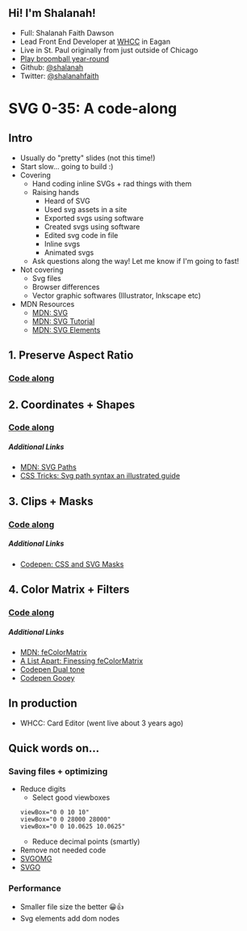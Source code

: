 ## Hi! I'm Shalanah!
- Full: Shalanah Faith Dawson
- Lead Front End Developer at [WHCC](http://whcc.com) in Eagan
- Live in St. Paul originally from just outside of Chicago
- [Play broomball year-round](https://lh3.googleusercontent.com/guHZILWNXCubtBZfbAn1Zlgh3DplYi65CZRByFjAfMv__c-9KyAnZwVBpj_kKd24091t5M-6Rs_zfr5d1CgER6YJKL7iewBnWLsmO6y4DZet2xEUH-fQwz2_QdC_0b9gmhFkdhiev-UeIZM_PD4VaKXhb2GF-HDbLOvefXTJF3SKZekWwYmCT_5nyIV3s8vwDY9S2IygtAUr7C2-4FbuEFz2Zw279Q8QDJCmyfuGjVSeXAOuaPqs_XbqN66p2fKTdlwGggKTRPgk0bkjFFUtdYVBHXUX7qd3p5fQNvWSK5QG6qeiTkNXUa6hLgAxelFrUEwqORoS5FxKi1LBtjiNRGMc_qNgoyW2yPoB3YszhOpUj2M2M71BLxi0V0wVzMa_-azD3QrnM2sxRzK0LYaUNGPa2_5j3bYkIxEzGUGKdKzaaZfIiPWMKgedFB4J2a-6ykHtGYUMWZnKAw61JqRkY7etoX1xrLJ3LLTfLX-mdS1NA-WrO5l_iVdaKUNpGWQH8MAecCTriseUVaTQQiKfukO9SezvfA45dlNk_niSOxLD8CqiEsUs5GuvmdrjWPcg-gR1xPfJ9STO9BXilAU3RnBOU9oMbdwyedh3DMV_HGhus7qRNesjOBrztgjK-W_zEV89rRbYw8Ef0XSFOpPrBW9sHHrWJkEeIy191U73jVBgcGCcECqYV8AoC2rqMxdq_5tT-4RHqz4kleCsuRxQY5f5rQ=w768-h1024-no)
- Github: [@shalanah](https://github.com/shalanah)
- Twitter: [@shalanahfaith](https://twitter.com/shalanahfaith)

# SVG 0-35: A code-along

## Intro
- Usually do "pretty" slides (not this time!)
- Start slow... going to build :)
- Covering
  - Hand coding inline SVGs + rad things with them
  - Raising hands
    - Heard of SVG
    - Used svg assets in a site
    - Exported svgs using software
    - Created svgs using software
    - Edited svg code in file
    - Inline svgs
    - Animated svgs
  - Ask questions along the way! Let me know if I'm going to fast!
- Not covering
  - Svg files
  - Browser differences
  - Vector graphic softwares (Illustrator, Inkscape etc)
- MDN Resources
  - [MDN: SVG](https://developer.mozilla.org/en-US/docs/Web/SVG)
  - [MDN: SVG Tutorial](https://developer.mozilla.org/en-US/docs/Web/SVG/Tutorial)
  - [MDN: SVG Elements](https://developer.mozilla.org/en-US/docs/Web/SVG/Element)

## 1. Preserve Aspect Ratio
### [Code along](https://codepen.io/shalanah/pen/XWWrNOL)

## 2. Coordinates + Shapes
### [Code along](https://codepen.io/shalanah/pen/qBBWqwO)

##### Additional Links
- [MDN: SVG Paths](https://developer.mozilla.org/en-US/docs/Web/SVG/Element/path)
- [CSS Tricks: Svg path syntax an illustrated guide](https://css-tricks.com/svg-path-syntax-illustrated-guide/)

## 3. Clips + Masks
### [Code along](https://codepen.io/shalanah/pen/abboBrz)

##### Additional Links
- [Codepen: CSS and SVG Masks](https://codepen.io/yoksel/full/fsdbu/)

## 4. Color Matrix + Filters
### [Code along](https://codepen.io/shalanah/pen/poozNmq)

##### Additional Links
- [MDN: feColorMatrix](https://developer.mozilla.org/en-US/docs/Web/SVG/Element/feColorMatrix)
- [A List Apart: Finessing feColorMatrix](https://alistapart.com/article/finessing-fecolormatrix/)
- [Codepen Dual tone](https://codepen.io/lentilz/pen/KybBdg)
- [Codepen Gooey](https://codepen.io/bobannbg/pen/BZrXqz)

## In production
- WHCC: Card Editor (went live about 3 years ago)

## Quick words on...
### Saving files + optimizing
- Reduce digits
  - Select good viewboxes
  ```
  viewBox="0 0 10 10"
  viewBox="0 0 28000 28000"
  viewBox="0 0 10.0625 10.0625"
  ```
  - Reduce decimal points (smartly)
- Remove not needed code
- [SVGOMG](https://jakearchibald.github.io/svgomg/)
- [SVGO](https://github.com/svg/svgo)

### Performance
- Smaller file size the better 😀👍
- Svg elements add dom nodes

  